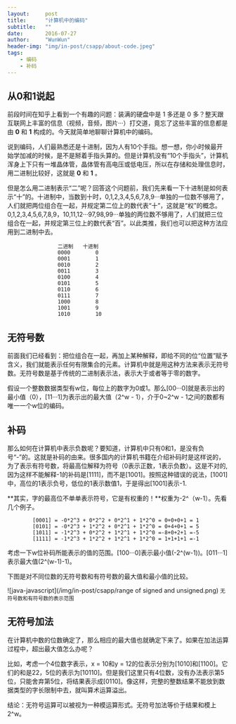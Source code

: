 ```yaml
---
layout:     post
title:      "计算机中的编码"
subtitle:   ""
date:       2016-07-27
author:     "WunWun"
header-img: "img/in-post/csapp/about-code.jpeg"
tags:
    - 编码
    - 补码
---
```


## 从0和1说起

前段时间在知乎上看到一个有趣的问题：装满的硬盘中是 1 多还是 0 多？整天跟互联网上丰富的信息（视频，音频，图片···）打交道，竟忘了这些丰富的信息都是由 **0** 和 **1** 构成的。今天就简单地聊聊计算机中的编码。

说到编码，人们最熟悉还是十进制，因为人有10个手指。想一想，你小时候最开始学加减的时候，是不是掰着手指头算的。但是计算机没有“10个手指头”，计算机浑身上下只有一堆晶体管，晶体管有高电压或低电压，所以在存储和处理信息时，用二进制比较好，这就是 **0** 和 **1** 。

但是怎么用二进制表示“二”呢？回答这个问题前，我们先来看一下十进制是如何表示“十”的。十进制中，当数到十时，0,1,2,3,4,5,6,7,8,9···单独的一位数不够用了，人们就把两位组合在一起，并规定第二位上的数代表“十”，这就是“权”的概念。0,1,2,3,4,5,6,7,8,9，10,11,12···97,98,99···单独的两位数不够用了，人们就把三位组合在一起，并规定第三位上的数代表“百”。以此类推，我们也可以把这种方法应用到二进制中去。

					二进制	  十进制
					0000 		0
					0001 		1
					0010 		2
					0011 		3
					0100 		4
					0101 		5
					0110 		6
					0111 		7
					1000 		8
					1001 		9
					1010 		10



## 无符号数

前面我们已经看到：把位组合在一起，再加上某种解释，即给不同的位“位置”赋予含义，我们就能表示任何有限集合的元素。计算机中就是用这种方法来表示无符号数。无符号数是基于传统的二进制表示法，表示大于或者等于零的数字。

假设一个整数数据类型有w位，每位上的数字为0或1。那么[00···0]就是表示出的最小值（0），[11···1]为表示出的最大值（2^w - 1），介于0~2^w - 1之间的数都有唯一一个w位的编码。

## 补码

那么如何在计算机中表示负数呢？要知道，计算机中只有0和1，是没有负号“-”的。这就是补码的由来。很多国内的计算机书籍在介绍补码时是这样说的，为了表示有符号数，将最高位解释为符号（0表示正数，1表示负数）。这是不对的,因为这样不能解释-1的补码是[1111]，而不是[1001]。按照这种错误的说法，[1001]中，高位的1表示负号，低位的1表示数值1，于是得出[1001]表示-1.

**其实，字的最高位不单单表示符号，它是有权重的！**权重为-2^（w-1）。先看几个例子。

			[0001] = -0*2^3 + 0*2^2 + 0*2^1 + 1*2^0 = 0+0+0+1 = 1
			[0101] = -0*2^3 + 1*2^2 + 0*2^1 + 1*2^0 = 0+4+0+1 = 5
			[1011] = -1*2^3 + 0*2^2 + 1*2^1 + 1*2^0 =-8+0+2+1 =-5
			[1111] = -1*2^3 + 1*2^2 + 1*2^1 + 1*2^0 = 1+1+1+1 =-1

考虑一下w位补码所能表示的值的范围。[100···0]表示最小值(-2^(w-1))。[011···1]表示最大值(2^(w-1)-1)。

下图是对不同位数的无符号数和有符号数的最大值和最小值的比较。

![java-javascript](/img/in-post/csapp/range of signed and unsigned.png)
<small class="img-hint">无符号数和有符号数的表示范围</small>

## 无符号加法

在计算机中数的位数确定了，那么相应的最大值也就确定下来了。如果在加法运算过程中，超出最大值怎么办呢？

比如，考虑一个4位数字表示，x = 10和y = 12的位表示分别为[1010]和[1100]。它们的和是22，5位的表示为[10110]。但是我们这里只有4位数，没有办法表示第5位，只能舍弃第5位，将结果表示成[0110]。像这样，完整的整数结果不能放到数据类型的字长限制中去，就叫算术运算溢出。

结论：无符号运算可以被视为一种模运算形式。无符号加法等价于结果和模上2^w。